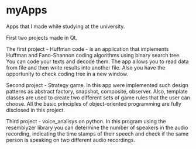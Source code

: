 # myApps
Apps that I made while studying at the university.

First two projects made in Qt.

The first project - Huffman code - is an application that implements Huffman and Fano-Shannon coding algorithms using binary search tree. You can code your texts and decode them. The app allows you to read data from file and then write results into another file. Also you have the opportunity to check coding tree in a new window.

Second project - Strategy game. In this app were implemented such design patterns as abstract factory, snapshot, composite, observer. Also, template classes are used to create two different sets of game rules that the user can choose. All the basic principles of object-oriented programming are fully disclosed in this project. 

Third project - voice_analisys on python. In this program using the resemblyzer library you can determine the number of speakers in the audio recording, indicating the time stamps of their speech and check if the same person is speaking on two different audio recordings. 
